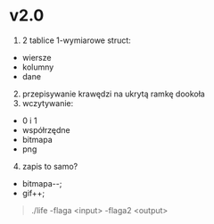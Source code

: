 # v2.0

1. 2 tablice 1-wymiarowe 
struct:
  - wiersze 
  - kolumny
  - dane
2. przepisywanie krawędzi na ukrytą ramkę dookoła
3. wczytywanie:
  - 0 i 1 
  - współrzędne
  - bitmapa
  - png
4. zapis to samo?
  - bitmapa--;
  - gif++;

> ./life -flaga \<input\> -flaga2 \<output\> 